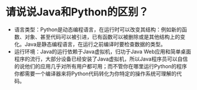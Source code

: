 # 请说说Java和Python的区别？

- 语言类型：Python是动态编程语言，在运行时可以改变其结构：例如新的函数、对象、甚至代码可以被引进，已有函数可以被删除或是其他结构上的变化。Java是静态编程语言，在运行之前编译时要检查数据的类型。
- 运行环境：Java的运行依赖于Java虚拟机，归功于Java Web应用和简单桌面程序的流行，大部分设备已经安装了Java虚拟机，所以Java程序员可以自信的说他们的应用几乎对所有用户都可用；而不管你在哪里运行Python的程序你都需要一个编译器来将Python代码转化为你特定的操作系统可理解的代码。

